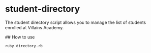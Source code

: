 # student-directory

The student directory script allows you to manage the list of students enrolled at Villains Academy.

## How to use

```shell
ruby directory.rb
```